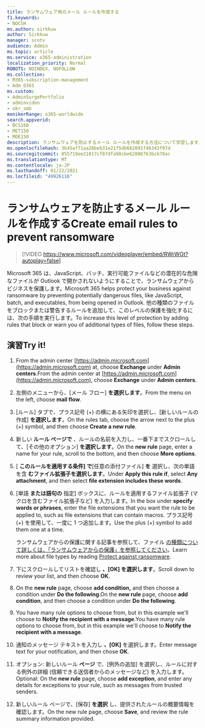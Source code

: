 ```yaml
---
title: ランサムウェア用のメール ルールを作成する
f1.keywords:
- NOCSH
ms.author: sirkkuw
author: Sirkkuw
manager: scotv
audience: Admin
ms.topic: article
ms.service: o365-administration
localization_priority: Normal
ROBOTS: NOINDEX, NOFOLLOW
ms.collection:
- M365-subscription-management
- Adm_O365
ms.custom:
- AdminSurgePortfolio
- adminvideo
- okr_smb
monikerRange: o365-worldwide
search.appverid:
- BCS160
- MET150
- MOE150
description: ランサムウェアを防止するメール ルールを作成する方法について学習します。
ms.openlocfilehash: 3b45af71aa26beb31e21f5db662091f46343f97d
ms.sourcegitcommit: 855719ee21017cf87dfa98cbe62806763bcb78ac
ms.translationtype: MT
ms.contentlocale: ja-JP
ms.lasthandoff: 01/22/2021
ms.locfileid: "49926116"
---
```

# <a name="create-email-rules-to-prevent-ransomware"></a><span data-ttu-id="cd1ba-103">ランサムウェアを防止するメール ルールを作成する</span><span class="sxs-lookup"><span data-stu-id="cd1ba-103">Create email rules to prevent ransomware</span></span>

> [!VIDEO https://www.microsoft.com/videoplayer/embed/RWrWGt?autoplay=false]

<span data-ttu-id="cd1ba-104">Microsoft 365 は、JavaScript、バッチ、実行可能ファイルなどの潜在的な危険なファイルが Outlook で開かされないようにすることで、ランサムウェアからビジネスを保護します。</span><span class="sxs-lookup"><span data-stu-id="cd1ba-104">Microsoft 365 helps protect your business against ransomware by preventing potentially dangerous files, like JavaScript, batch, and executables, from being opened in Outlook.</span></span> <span data-ttu-id="cd1ba-105">他の種類のファイルをブロックまたは警告するルールを追加して、このレベルの保護を強化するには、次の手順を実行します。</span><span class="sxs-lookup"><span data-stu-id="cd1ba-105">To increase this level of protection by adding rules that block or warn you of additional types of files, follow these steps.</span></span>

## <a name="try-it"></a><span data-ttu-id="cd1ba-106">演習</span><span class="sxs-lookup"><span data-stu-id="cd1ba-106">Try it!</span></span>

1. <span data-ttu-id="cd1ba-107">From the admin center [https://admin.microsoft.com](https://admin.microsoft.com) at, choose **Exchange** under **Admin centers**.</span><span class="sxs-lookup"><span data-stu-id="cd1ba-107">From the admin center at [https://admin.microsoft.com](https://admin.microsoft.com), choose **Exchange** under **Admin centers**.</span></span>
1. <span data-ttu-id="cd1ba-108">左側のメニューから、[メール フロー] **を選択します**。</span><span class="sxs-lookup"><span data-stu-id="cd1ba-108">From the menu on the left, choose **mail flow**.</span></span>
1. <span data-ttu-id="cd1ba-109">[ルール] タブで、プラス記号 (+) の横にある矢印を選択し、[新しいルールの作成] **を選択します**。</span><span class="sxs-lookup"><span data-stu-id="cd1ba-109">On the rules tab, choose the arrow next to the plus (+) symbol, and then choose **Create a new rule**.</span></span>
1. <span data-ttu-id="cd1ba-110">新しい **ルール ページで** 、ルールの名前を入力し、一番下までスクロールして、[その他のオプション] **を選択します**。</span><span class="sxs-lookup"><span data-stu-id="cd1ba-110">On the **new rule** page, enter a name for your rule, scroll to the bottom, and then choose **More options**.</span></span>
1. <span data-ttu-id="cd1ba-111">[ **このルールを適用する条件] で**[任意の添付ファイル] **を** 選択し、次の単語を含 **むファイル拡張子を選択します**。</span><span class="sxs-lookup"><span data-stu-id="cd1ba-111">Under **Apply this rule if**, select **Any attachment**, and then select **file extension includes these words**.</span></span>
1. <span data-ttu-id="cd1ba-112">[単語 **または語句の** 指定] ボックスに、ルールを適用するファイル拡張子 (マクロを含むファイル拡張子など) を入力します。</span><span class="sxs-lookup"><span data-stu-id="cd1ba-112">In the box under **specify words or phrases**, enter the file extensions that you want the rule to be applied to, such as file extensions that can contain macros.</span></span> <span data-ttu-id="cd1ba-113">プラス記号 (+) を使用して、一度に 1 つ追加します。</span><span class="sxs-lookup"><span data-stu-id="cd1ba-113">Use the plus (+) symbol to add them one at a time.</span></span>

    <span data-ttu-id="cd1ba-114">ランサムウェアからの保護に関する記事を参照して、ファイル [の種類について詳しくは、「ランサムウェアからの保護」を参照してください](https://docs.microsoft.com/microsoft-365/admin/security-and-compliance/secure-your-business-data#ransomware)。</span><span class="sxs-lookup"><span data-stu-id="cd1ba-114">Learn more about file types by reading [Protect against ransomware](https://docs.microsoft.com/microsoft-365/admin/security-and-compliance/secure-your-business-data#ransomware).</span></span>

1. <span data-ttu-id="cd1ba-115">下にスクロールしてリストを確認し **、[OK] を選択します**。</span><span class="sxs-lookup"><span data-stu-id="cd1ba-115">Scroll down to review your list, and then choose **OK**.</span></span>
1. <span data-ttu-id="cd1ba-116">On the **new rule** page, choose **add condition,** and then choose a condition under **Do the following**.</span><span class="sxs-lookup"><span data-stu-id="cd1ba-116">On the **new rule** page, choose **add condition**, and then choose a condition under **Do the following**.</span></span>
1. <span data-ttu-id="cd1ba-117">You have many rule options to choose from, but in this example we'll choose to **Notify the recipient with a message**.</span><span class="sxs-lookup"><span data-stu-id="cd1ba-117">You have many rule options to choose from, but in this example we'll choose to **Notify the recipient with a message**.</span></span>
1. <span data-ttu-id="cd1ba-118">通知のメッセージ テキストを入力し **、[OK]** を選択します。</span><span class="sxs-lookup"><span data-stu-id="cd1ba-118">Enter message text for your notification, and then chose **OK**.</span></span>
1. <span data-ttu-id="cd1ba-119">オプション: 新しいルール **ページ** で、[例外の追加] を選択し、ルールに対する例外の詳細 (信頼できる送信者からのメッセージなど) を入力します。</span><span class="sxs-lookup"><span data-stu-id="cd1ba-119">Optional: On the **new rule** page, choose **add exception**, and enter any details for exceptions to your rule, such as messages from trusted senders.</span></span>
1. <span data-ttu-id="cd1ba-120">新しいルール ページで、[保存] **を選択** し、提供されたルールの概要情報を確認します。</span><span class="sxs-lookup"><span data-stu-id="cd1ba-120">On the new rule page, choose **Save**, and review the rule summary information provided.</span></span>